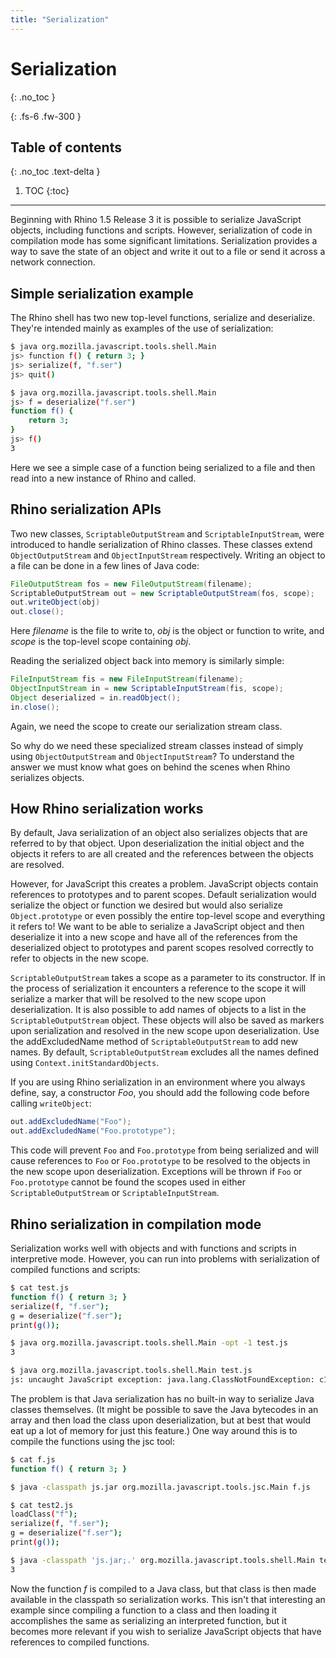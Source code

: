 ```yaml
---
title: "Serialization"
---
```


# Serialization

{: .no_toc }

{: .fs-6 .fw-300 }

## Table of contents

{: .no_toc .text-delta }

1. TOC
{:toc}

---
Beginning with Rhino 1.5 Release 3 it is possible to serialize JavaScript objects, including functions and scripts. However, serialization of code in compilation mode has some significant limitations. Serialization provides a way to save the state of an object and write it out to a file or send it across a network connection.

## Simple serialization example

The Rhino shell has two new top-level functions, serialize and deserialize. They're intended mainly as examples of the use of serialization:

```sh
$ java org.mozilla.javascript.tools.shell.Main
js> function f() { return 3; }
js> serialize(f, "f.ser")
js> quit()

$ java org.mozilla.javascript.tools.shell.Main
js> f = deserialize("f.ser")
function f() {
    return 3;
}
js> f()
3
```

Here we see a simple case of a function being serialized to a file and then read into a new instance of Rhino and called.

## Rhino serialization APIs

Two new classes, `ScriptableOutputStream` and `ScriptableInputStream`, were introduced to handle serialization of Rhino classes. These classes extend `ObjectOutputStream` and `ObjectInputStream` respectively. Writing an object to a file can be done in a few lines of Java code:

```java
FileOutputStream fos = new FileOutputStream(filename);
ScriptableOutputStream out = new ScriptableOutputStream(fos, scope);
out.writeObject(obj)
out.close();
```

Here _filename_ is the file to write to, _obj_ is the object or function to write, and _scope_ is the top-level scope containing _obj_.

Reading the serialized object back into memory is similarly simple:

```java
FileInputStream fis = new FileInputStream(filename);
ObjectInputStream in = new ScriptableInputStream(fis, scope);
Object deserialized = in.readObject();
in.close();
```

Again, we need the scope to create our serialization stream class.

So why do we need these specialized stream classes instead of simply using `ObjectOutputStream` and `ObjectInputStream`? To understand the answer we must know what goes on behind the scenes when Rhino serializes objects.

## How Rhino serialization works

By default, Java serialization of an object also serializes objects that are referred to by that object. Upon deserialization the initial object and the objects it refers to are all created and the references between the objects are resolved.

However, for JavaScript this creates a problem. JavaScript objects contain references to prototypes and to parent scopes. Default serialization would serialize the object or function we desired but would also serialize `Object.prototype` or even possibly the entire top-level scope and everything it refers to! We want to be able to serialize a JavaScript object and then deserialize it into a new scope and have all of the references from the deserialized object to prototypes and parent scopes resolved correctly to refer to objects in the new scope.

`ScriptableOutputStream` takes a scope as a parameter to its constructor. If in the process of serialization it encounters a reference to the scope it will serialize a marker that will be resolved to the new scope upon deserialization. It is also possible to add names of objects to a list in the `ScriptableOutputStream` object. These objects will also be saved as markers upon serialization and resolved in the new scope upon deserialization. Use the addExcludedName method of `ScriptableOutputStream` to add new names. By default, `ScriptableOutputStream` excludes all the names defined using `Context.initStandardObjects`.

If you are using Rhino serialization in an environment where you always define, say, a constructor _Foo_, you should add the following code before calling `writeObject`:

```java
out.addExcludedName("Foo");
out.addExcludedName("Foo.prototype");
```

This code will prevent `Foo` and `Foo.prototype` from being serialized and will cause references to `Foo` or `Foo.prototype` to be resolved to the objects in the new scope upon deserialization. Exceptions will be thrown if `Foo` or `Foo.prototype` cannot be found the scopes used in either `ScriptableOutputStream` or `ScriptableInputStream`.

## Rhino serialization in compilation mode

Serialization works well with objects and with functions and scripts in interpretive mode. However, you can run into problems with serialization of compiled functions and scripts:

```sh
$ cat test.js
function f() { return 3; }
serialize(f, "f.ser");
g = deserialize("f.ser");
print(g());

$ java org.mozilla.javascript.tools.shell.Main -opt -1 test.js
3

$ java org.mozilla.javascript.tools.shell.Main test.js
js: uncaught JavaScript exception: java.lang.ClassNotFoundException: c1
```

The problem is that Java serialization has no built-in way to serialize Java classes themselves. (It might be possible to save the Java bytecodes in an array and then load the class upon deserialization, but at best that would eat up a lot of memory for just this feature.) One way around this is to compile the functions using the jsc tool:

```sh
$ cat f.js
function f() { return 3; }

$ java -classpath js.jar org.mozilla.javascript.tools.jsc.Main f.js

$ cat test2.js
loadClass("f");
serialize(f, "f.ser");
g = deserialize("f.ser");
print(g());

$ java -classpath 'js.jar;.' org.mozilla.javascript.tools.shell.Main test2.js
3
```

Now the function _f_ is compiled to a Java class, but that class is then made available in the classpath so serialization works. This isn't that interesting an example since compiling a function to a class and then loading it accomplishes the same as serializing an interpreted function, but it becomes more relevant if you wish to serialize JavaScript objects that have references to compiled functions.
